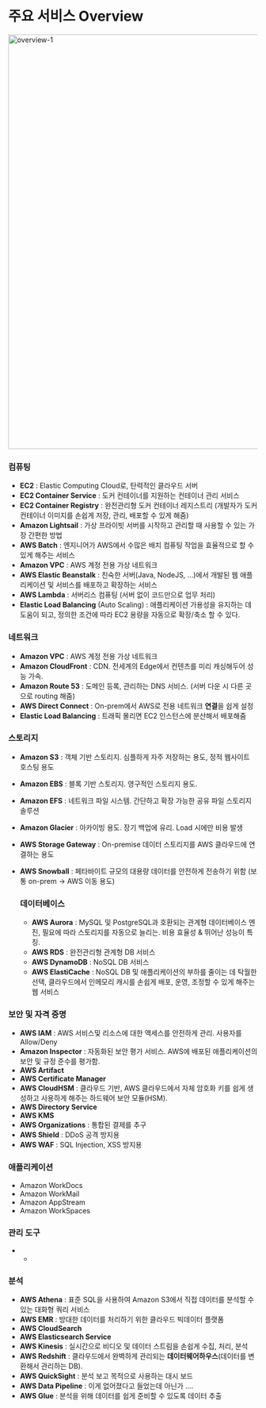 # 주요 서비스 Overview
<img width="835" alt="overview-1" src="https://user-images.githubusercontent.com/61778930/161017929-7b9a98f4-20d8-4f67-a93d-a3ab9645200b.png">

### 컴퓨팅

- **EC2** : Elastic Computing Cloud로, 탄력적인 클라우드 서버   
- **EC2 Container Service** : 도커 컨테이너를 지원하는 컨테이너 관리 서비스   
- **EC2 Container Registry** : 완전관리형 도커 컨테이너 레지스트리 (개발자가 도커 컨테이너 이미지를 손쉽게 저장, 관리, 배포할 수 있게 해줌)   
- **Amazon Lightsail** : 가상 프라이빗 서버를 시작하고 관리할 때 사용할 수 있는 가장 간편한 방법   
- **AWS Batch** : 엔지니어가 AWS에서 수많은 배치 컴퓨팅 작업을 효율적으로 할 수 있게 해주는 서비스   
- **Amazon VPC** : AWS 계정 전용 가상 네트워크   
- **AWS Elastic Beanstalk** : 친숙한 서버(Java, NodeJS, ...)에서 개발된 웹 애플리케이션 및 서비스를 배포하고 확장하는 서비스   
- **AWS Lambda** : 서버리스 컴퓨팅 (서버 없이 코드만으로 업무 처리)   
- **Elastic Load Balancing** (Auto Scaling) : 애플리케이션 가용성을 유지하는 데 도움이 되고, 정의한 조건에 따라 EC2 용량을 자동으로 확장/축소 할 수 있다.   

### 네트워크

- **Amazon VPC** : AWS 계정 전용 가상 네트워크
- **Amazon CloudFront** : CDN. 전세계의 Edge에서 컨텐츠를 미리 캐싱해두어 성능 가속.
- **Amazon Route 53** : 도메인 등록, 관리하는 DNS 서비스. (서버 다운 시 다른 곳으로 routing 해줌)
- **AWS Direct Connect** : On-prem에서 AWS로 전용 네트워크 **연결**을 쉽게 설정
- **Elastic Load Balancing** : 트래픽 몰리면 EC2 인스턴스에 분산해서 배포해줌

### 스토리지

- **Amazon S3** : 객체 기반 스토리지. 심플하게 자주 저장하는 용도, 정적 웹사이트 호스팅 용도
- **Amazon EBS** : 블록 기반 스토리지. 영구적인 스토리지 용도.
- **Amazon EFS** : 네트워크 파일 시스템. 간단하고 확장 가능한 공유 파일 스토리지 솔루션
- **Amazon Glacier** : 아카이빙 용도. 장기 백업에 유리. Load 시에만 비용 발생
- **AWS Storage Gateway** : On-premise 데이터 스토리지를 AWS 클라우드에 연결하는 용도
- **AWS Snowball** : 페타바이트 규모의 대용량 데이터를 안전하게 전송하기 위함 (보통 on-prem → AWS 이동 용도)
    
    ### 데이터베이스
    
    - **AWS Aurora** : MySQL 및 PostgreSQL과 호환되는 관계형 데이터베이스 엔진, 필요에 따라 스토리지를 자동으로 늘리는. 비용 효율성 & 뛰어난 성능이 특징.
    - **AWS RDS** : 완전관리형 관계형 DB 서비스
    - **AWS DynamoDB** : NoSQL DB 서비스
    - **AWS ElastiCache** :  NoSQL DB 및 애플리케이션의 부하를 줄이는 데 탁월한 선택, 클라우드에서 인메모리 캐시를 손쉽게 배포, 운영, 조정할 수 있게 해주는 웹 서비스

### 보안 및 자격 증명

- **AWS IAM** : AWS 서비스및 리소스에 대한 액세스를 안전하게 관리. 사용자를 Allow/Deny
- **Amazon Inspector** : 자동화된 보안 평가 서비스. AWS에 배포된 애플리케이션의 보안 및 규정 준수를 평가함.
- **AWS Artifact**
- **AWS Certificate Manager**
- **AWS CloudHSM** : 클라우드 기반, AWS 클라우드에서 자체 암호화 키를 쉽게 생성하고 사용하게 해주는 하드웨어 보안 모듈(HSM).
- **AWS Directory Service**
- **AWS KMS**
- **AWS Organizations** : 통합된 결제를 추구
- **AWS Shield** : DDoS 공격 방지용
- **AWS WAF** : SQL Injection, XSS 방지용

### 애플리케이션

- Amazon WorkDocs
- Amazon WorkMail
- Amazon AppStream
- Amazon WorkSpaces

### 관리 도구

- -

### 분석

- **AWS Athena** : 표준 SQL을 사용하여 Amazon S3에서 직접 데이터를 분석할 수 있는 대화형 쿼리 서비스
- **AWS EMR** : 방대한 데이터를 처리하기 위한 클라우드 빅데이터 플랫폼
- **AWS CloudSearch**
- **AWS Elasticsearch Service**
- **AWS Kinesis** : 실시간으로 비디오 및 데이터 스트림을 손쉽게 수집, 처리, 분석
- **AWS Redshift** : 클라우드에서 완벽하게 관리되는 **데이터웨어하우스**(데이터를 변환해서 관리하는 DB).
- **AWS QuickSight** : 분석 보고 목적으로 사용하는 대시 보드
- **AWS Data Pipeline** : 이게 없어졌다고 들었는데 아닌가 ....
- **AWS Glue** : 분석을 위해 데이터를 쉽게 준비할 수 있도록 데이터 추출
